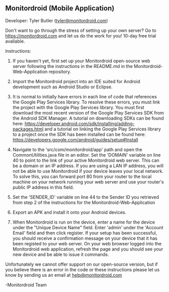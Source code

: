 Monitordroid (Mobile Application)
-----------------------------------
Developer: Tyler Butler (tyler@monitordroid.com)

Don't want to go through the stress of setting up your own server? Go to https://monitordroid.com and let us do the work for you! 10-day free trial avaliable.

Instructions:

1. If you haven't yet, first set up your Monitordroid open-source web server following the instructions in the README.md in the Monitordroid-Web-Application repository. 

2. Import the Monitordroid project into an IDE suited for Android development such as Android Studio or Eclipse. 

3. It is normal to initially have errors in each line of code that references the Google Play Services library. To resolve these errors, you must link the project with the Google Play Services library. You must first download the most recent version of the Google Play Services SDK from the Android SDK Manager. A tutorial on downloading SDKs can be found here: https://developer.android.com/sdk/installing/adding-packages.html and a tutorial on linking the Google Play Services library to a project once the SDK has been installed can be found here: https://developers.google.com/android/guides/setup#Install

4. Navigate to the 'src/com/monitordroid/app' path and open the CommonUtilities.java file in an editor. Set the 'DOMAIN' variable on line 40 to point to the link of your active Monitordroid web server. This can be a domain or an IP address. If you are using a LAN IP address, you will not be able to use Monitordroid if your device leaves your local network. To solve this, you can forward port 80 from your router to the local machine on your network running your web server and use your router's public IP address in this field. 

5. Set the 'SENDER_ID' variable on line 44 to the Sender ID you retrieved from step 2 of the instructions for the           Monitordroid-Web-Application

6. Export an APK and install it onto your Android devices.  

7. When Monitordroid is run on the device, enter a name for the device under the "Unique Device Name" field. Enter 'admin' under the 'Account Email' field and then click register. If your setup has been successful, you should receive a confirmation message on your device that it has been registed to your web server. On your web browser logged into the Monitordroid web application, refresh the page and you should see your new device and be able to issue it commands. 

Unfortunately we cannot offer support on our open-source version, but if you believe there is an error in the code or these instructions please let us know by sending us an email at help@monitordroid.com

-Monitordroid Team
